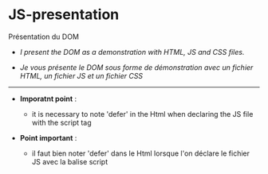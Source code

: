 # JS-presentation
Présentation du DOM
* *I present the DOM as a demonstration with HTML, JS and CSS files.*
  

* *Je vous présente le DOM sous forme de démonstration avec un fichier HTML, un fichier JS et un fichier CSS*

***

* **Imporatnt point** :
    * it is necessary to note 'defer' in the Html when declaring the JS file with the script tag


* **Point important** :
    * il faut bien noter 'defer' dans le Html lorsque l'on déclare le fichier JS avec la balise script
      